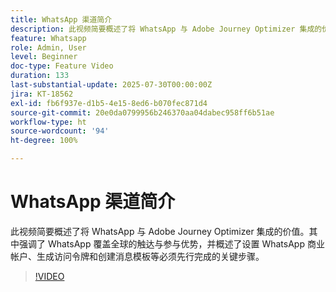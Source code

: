 ```yaml
---
title: WhatsApp 渠道简介
description: 此视频简要概述了将 WhatsApp 与 Adobe Journey Optimizer 集成的价值。其中强调了 WhatsApp 覆盖全球的触达与参与优势，并概述了设置 WhatsApp 商业帐户、生成访问令牌和创建消息模板等必须先行完成的关键步骤。
feature: Whatsapp
role: Admin, User
level: Beginner
doc-type: Feature Video
duration: 133
last-substantial-update: 2025-07-30T00:00:00Z
jira: KT-18562
exl-id: fb6f937e-d1b5-4e15-8ed6-b070fec871d4
source-git-commit: 20e0da0799956b246370aa04dabec958ff6b51ae
workflow-type: ht
source-wordcount: '94'
ht-degree: 100%

---
```


# WhatsApp 渠道简介

此视频简要概述了将 WhatsApp 与 Adobe Journey Optimizer 集成的价值。其中强调了 WhatsApp 覆盖全球的触达与参与优势，并概述了设置 WhatsApp 商业帐户、生成访问令牌和创建消息模板等必须先行完成的关键步骤。

>[!VIDEO](https://video.tv.adobe.com/v/3470296/?learn=on&enablevpops)
